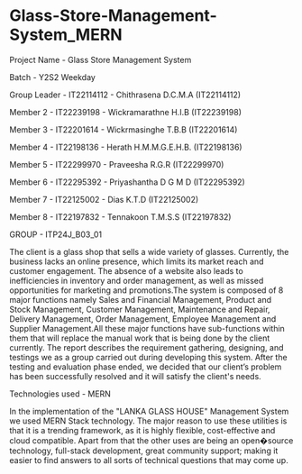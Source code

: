 # Glass-Store-Management-System_MERN

Project Name - Glass Store Management System

Batch - Y2S2 Weekday

Group Leader - IT22114112 - Chithrasena D.C.M.A (IT22114112)

Member 2 - IT22239198 - Wickramarathne H.I.B (IT22239198)

Member 3 - IT22201614 - Wickrmasinghe T.B.B (IT22201614)

Member 4 - IT22198136 - Herath H.M.M.G.E.H.B. (IT22198136)

Member 5 - IT22299970 - Praveesha R.G.R (IT22299970)

Member 6 - IT22295392 - Priyashantha D G M D (IT22295392)

Member 7 - IT22125002 - Dias K.T.D (IT22125002)

Member 8 - IT22197832 - Tennakoon T.M.S.S (IT22197832)

GROUP - ITP24J_B03_01

The client is a glass shop that sells a wide variety of glasses. Currently, the business lacks an online presence, which limits its market reach and customer engagement. The absence of a website also leads to inefficiencies in inventory and order management, as well as missed opportunities for marketing and promotions.The system is composed of 8 major functions namely Sales and Financial Management, Product and Stock Management, Customer Management, Maintenance and Repair, Delivery Management, Order Management, Employee Management and Supplier Management.All these major functions have sub-functions within them that will replace the manual work that is being done by the client currently. The report describes the requirement gathering, designing, and testings we as a group carried out during developing this system. After the testing and evaluation phase ended, we decided that our client’s problem has been successfully resolved and it will satisfy the client's needs.

Technologies used - MERN

In the implementation of the "LANKA GLASS HOUSE" Management System we used MERN Stack technology. The major reason to use these utilities is that it is a trending framework, as it is highly flexible, cost-effective and cloud compatible. Apart from that the other uses are being an open�source technology, full-stack development, great community support; making it easier to find answers to all sorts of technical questions that may come up.
